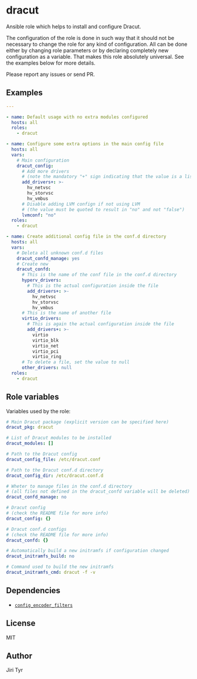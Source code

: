 dracut
======

Ansible role which helps to install and configure Dracut.

The configuration of the role is done in such way that it should not be
necessary to change the role for any kind of configuration. All can be
done either by changing role parameters or by declaring completely new
configuration as a variable. That makes this role absolutely
universal. See the examples below for more details.

Please report any issues or send PR.


Examples
--------

```yaml
---

- name: Default usage with no extra modules configured
  hosts: all
  roles:
    - dracut

- name: Configure some extra options in the main config file
  hosts: all
  vars:
    # Main configuration
    dracut_config:
      # Add more drivers
      # (note the mandatory "+" sign indicating that the value is a list)
      add_drivers+: >-
        hv_netvsc
        hv_storvsc
        hv_vmbus
      # Disable adding LVM confign if not using LVM
      # (the value must be quoted to result in "no" and not "false")
      lvmconf: "no"
  roles:
    - dracut

- name: Create additional config file in the conf.d directory
  hosts: all
  vars:
    # Deleta all unknown conf.d files
    dracut_confd_manage: yes
    # Create new
    dracut_confd:
      # This is the name of the conf file in the conf.d directory
      hyperv_drivers:
        # This is the actual configuration inside the file
        add_drivers+: >-
          hv_netvsc
          hv_storvsc
          hv_vmbus
      # This is the name of another file
      virtio_drivers:
        # This is again the actual configuration inside the file
        add_drivers+: >-
          virtio
          virtio_blk
          virtio_net
          virtio_pci
          virtio_ring
      # To delete a file, set the value to null
      other_drivers: null
  roles:
    - dracut
```


Role variables
--------------

Variables used by the role:

```yaml
# Main Dracut package (explicit version can be specified here)
dracut_pkg: dracut

# List of Dracut modules to be installed
dracut_modules: []

# Path to the Dracut config
dracut_config_file: /etc/dracut.conf

# Path to the Dracut conf.d directory
dracut_config_dir: /etc/dracut.conf.d

# Wheter to manage files in the conf.d directory
# (all files not defined in the dracut_confd variable will be deleted)
dracut_confd_manage: no

# Dracut config
# (check the README file for more info)
dracut_config: {}

# Dracut conf.d configs
# (check the README file for more info)
dracut_confd: {}

# Automatically build a new initramfs if configuration changed
dracut_initramfs_build: no

# Command used to build the new initramfs
dracut_initramfs_cmd: dracut -f -v
```


Dependencies
------------

- [`config_encoder_filters`](https://github.com/jtyr/ansible-config_encoder_filters)


License
-------

MIT


Author
------

Jiri Tyr

